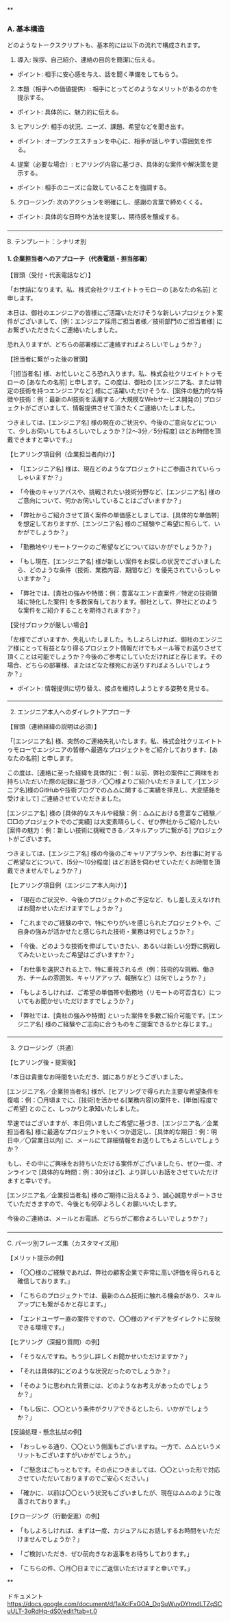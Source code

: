 
**

### A. 基本構造

どのようなトークスクリプトも、基本的には以下の流れで構成されます。

1. 導入: 挨拶、自己紹介、連絡の目的を簡潔に伝える。
    

- ポイント: 相手に安心感を与え、話を聞く準備をしてもらう。
    

2. 本題（相手への価値提供）: 相手にとってどのようなメリットがあるのかを提示する。
    

- ポイント: 具体的に、魅力的に伝える。
    

3. ヒアリング: 相手の状況、ニーズ、課題、希望などを聞き出す。
    

- ポイント: オープンクエスチョンを中心に、相手が話しやすい雰囲気を作る。
    

4. 提案（必要な場合）: ヒアリング内容に基づき、具体的な案件や解決策を提示する。
    

- ポイント: 相手のニーズに合致していることを強調する。
    

5. クロージング: 次のアクションを明確にし、感謝の言葉で締めくくる。
    

- ポイント: 具体的な日時や方法を提案し、期待感を醸成する。
    

### 

---

B. テンプレート：シナリオ別

#### 1. 企業担当者へのアプローチ（代表電話・担当部署）

【冒頭（受付・代表電話など）】

「お世話になります。私、株式会社クリエイトトゥモローの [あなたの名前] と申します。

本日は、御社のエンジニアの皆様にご活躍いただけそうな新しいプロジェクト案件がございまして、[例：エンジニア採用ご担当者様／技術部門のご担当者様] にお繋ぎいただきたくご連絡いたしました。

恐れ入りますが、どちらの部署様にご連絡すればよろしいでしょうか？」

【担当者に繋がった後の冒頭】

「[担当者名] 様、お忙しいところ恐れ入ります。私、株式会社クリエイトトゥモローの [あなたの名前] と申します。この度は、御社の [エンジニア名、または特定の技術を持つエンジニアなど] 様にご活躍いただけそうな、[案件の魅力的な特徴や技術：例：最新のAI技術を活用する／大規模なWebサービス開発の] プロジェクトがございまして、情報提供させて頂きたくご連絡いたしました。

つきましては、[エンジニア名] 様の現在のご状況や、今後のご意向などについて、少しお伺いしてもよろしいでしょうか？[2～3分／5分程度] ほどお時間を頂戴できますと幸いです。」

【ヒアリング項目例（企業担当者向け）】

- 「[エンジニア名] 様は、現在どのようなプロジェクトにご参画されていらっしゃいますか？」
    
- 「今後のキャリアパスや、挑戦されたい技術分野など、[エンジニア名] 様のご意向について、何かお伺いしていることはございますか？」
    
- 「弊社からご紹介させて頂く案件の単価感としましては、[具体的な単価帯] を想定しておりますが、[エンジニア名] 様のご経験やご希望に照らして、いかがでしょうか？」
    
- 「勤務地やリモートワークのご希望などについてはいかがでしょうか？」
    
- 「もし現在、[エンジニア名] 様が新しい案件をお探しの状況でございましたら、どのような条件（技術、業務内容、期間など）を優先されていらっしゃいますか？」
    
- 「弊社では、[貴社の強みや特徴：例：豊富なエンド直案件／特定の技術領域に特化した案件] を多数保有しております。御社として、弊社にどのような案件をご紹介することを期待されますか？」
    

【受付ブロックが厳しい場合】

「左様でございますか、失礼いたしました。もしよろしければ、御社のエンジニア様にとって有益となり得るプロジェクト情報だけでもメール等でお送りさせて頂くことは可能でしょうか？今後のご参考にしていただければと存じます。その場合、どちらの部署様、またはどなた様宛にお送りすればよろしいでしょうか？」

- ポイント: 情報提供に切り替え、接点を維持しようとする姿勢を見せる。
    

#### 

---

2. エンジニア本人へのダイレクトアプローチ

【冒頭（連絡経緯の説明は必須）】

「[エンジニア名] 様、突然のご連絡失礼いたします。私、株式会社クリエイトトゥモローでエンジニアの皆様へ最適なプロジェクトをご紹介しております、[あなたの名前] と申します。

この度は、[連絡に至った経緯を具体的に：例：以前、弊社の案件にご興味をお持ちいただいた際の記録に基づき／〇〇様よりご紹介いただきまして／[エンジニア名]様のGitHubや技術ブログでの△△に関するご実績を拝見し、大変感銘を受けまして] ご連絡させていただきました。

[エンジニア名] 様の [具体的なスキルや経験：例：△△における豊富なご経験／□□のプロジェクトでのご実績] は大変素晴らしく、ぜひ弊社からご紹介したい [案件の魅力：例：新しい技術に挑戦できる／スキルアップに繋がる] プロジェクトがございます。

つきましては、[エンジニア名] 様の今後のごキャリアプランや、お仕事に対するご希望などについて、[5分～10分程度] ほどお話を伺わせていただくお時間を頂戴できませんでしょうか？」

【ヒアリング項目例（エンジニア本人向け）】

- 「現在のご状況や、今後のプロジェクトのご予定など、もし差し支えなければお聞かせいただけますでしょうか？」
    
- 「これまでのご経験の中で、特にやりがいを感じられたプロジェクトや、ご自身の強みが活かせたと感じられた技術・業務は何でしょうか？」
    
- 「今後、どのような技術を伸ばしていきたい、あるいは新しい分野に挑戦してみたいといったご希望はございますか？」
    
- 「お仕事を選択される上で、特に重視される点（例：技術的な挑戦、働き方、チームの雰囲気、キャリアアップ、報酬など）は何でしょうか？」
    
- 「もしよろしければ、ご希望の単価帯や勤務地（リモートの可否含む）についてもお聞かせいただけますでしょうか？」
    
- 「弊社では、[貴社の強みや特徴] といった案件を多数ご紹介可能です。[エンジニア名] 様のご経験やご志向に合うものをご提案できるかと存じます。」
    

#### 

---

3. クロージング（共通）

【ヒアリング後・提案後】

「本日は貴重なお時間をいただき、誠にありがとうございました。

[エンジニア名／企業担当者名] 様が、[ヒアリングで得られた主要な希望条件を復唱：例：〇月頃までに、[技術]を活かせる[業務内容]の案件を、[単価]程度でご希望] とのこと、しっかりと承知いたしました。

早速ではございますが、本日伺いましたご希望に基づき、[エンジニア名／企業担当者名] 様に最適なプロジェクトをいくつか選定し、[具体的な期日：例：明日中／〇営業日以内] に、メールにて詳細情報をお送りしてもよろしいでしょうか？

もし、その中にご興味をお持ちいただける案件がございましたら、ぜひ一度、オンラインで [具体的な時間：例：30分ほど]、より詳しいお話をさせていただけますと幸いです。

[エンジニア名／企業担当者名] 様のご期待に沿えるよう、誠心誠意サポートさせていただきますので、今後とも何卒よろしくお願いいたします。

今後のご連絡は、メールとお電話、どちらがご都合よろしいでしょうか？」

### 

---

C. パーツ別フレーズ集（カスタマイズ用）

【メリット提示の例】

- 「〇〇様のご経験であれば、弊社の顧客企業で非常に高い評価を得られると確信しております。」
    
- 「こちらのプロジェクトでは、最新の△△技術に触れる機会があり、スキルアップにも繋がるかと存じます。」
    
- 「エンドユーザー直の案件ですので、〇〇様のアイデアをダイレクトに反映できる環境です。」
    

【ヒアリング（深掘り質問）の例】

- 「そうなんですね。もう少し詳しくお聞かせいただけますか？」
    
- 「それは具体的にどのような状況だったのでしょうか？」
    
- 「そのように思われた背景には、どのようなお考えがあったのでしょうか？」
    
- 「もし仮に、〇〇という条件がクリアできるとしたら、いかがでしょうか？」
    

【反論処理・懸念払拭の例】

- 「おっしゃる通り、〇〇という側面もございますね。一方で、△△というメリットもございますがいかがでしょうか。」
    
- 「ご懸念はごもっともです。その点につきましては、〇〇といった形で対応させていただいておりますのでご安心ください。」
    
- 「確かに、以前は〇〇という状況もございましたが、現在は△△のように改善されております。」
    

【クロージング（行動促進）の例】

- 「もしよろしければ、まずは一度、カジュアルにお話しするお時間をいただけませんでしょうか？」
    
- 「ご検討いただき、ぜひ前向きなお返事をお待ちしております。」
    
- 「こちらの件、〇月〇日までにご返信いただけますと幸いです。」
    

**

ドキュメント
https://docs.google.com/document/d/1aXclFxGOA_DqSuWuyDYtmdLTZqSCuULT-3oRdHq-dS0/edit?tab=t.0
